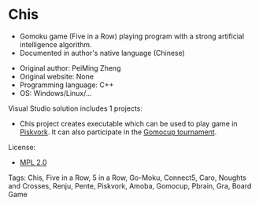 # Chis
- Gomoku game (Five in a Row) playing program with a strong artificial intelligence algorithm. 
- Documented in author's native language (Chinese) 

* Original author: PeiMing Zheng
* Original website: None
* Programming language: C++
* OS: Windows/Linux/...

Visual Studio solution includes 1 projects:
- Chis project creates executable which can be used to play game in [Piskvork](https://sourceforge.net/projects/piskvork/). It can also participate in the [Gomocup tournament](http://gomocup.org/).

License:
- [MPL 2.0](https://www.mozilla.org/en-US/MPL/2.0/)

Tags: Chis, Five in a Row, 5 in a Row, Go-Moku, Connect5, Caro, Noughts and Crosses, Renju, Pente, Piskvork, Amoba, Gomocup, Pbrain, Gra, Board Game
